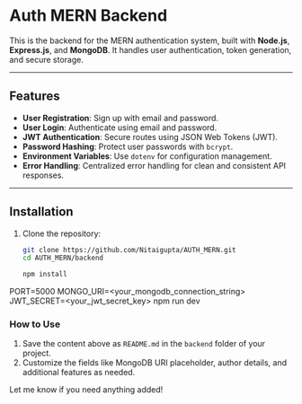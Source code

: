 # Auth MERN Backend

This is the backend for the MERN authentication system, built with **Node.js**, **Express.js**, and **MongoDB**. It handles user authentication, token generation, and secure storage.

---

## Features

- **User Registration**: Sign up with email and password.
- **User Login**: Authenticate using email and password.
- **JWT Authentication**: Secure routes using JSON Web Tokens (JWT).
- **Password Hashing**: Protect user passwords with `bcrypt`.
- **Environment Variables**: Use `dotenv` for configuration management.
- **Error Handling**: Centralized error handling for clean and consistent API responses.

---

## Installation

1. Clone the repository:
   ```bash
   git clone https://github.com/Nitaigupta/AUTH_MERN.git
   cd AUTH_MERN/backend

   npm install
PORT=5000
MONGO_URI=<your_mongodb_connection_string>
JWT_SECRET=<your_jwt_secret_key>
npm run dev




### How to Use
1. Save the content above as `README.md` in the `backend` folder of your project.
2. Customize the fields like MongoDB URI placeholder, author details, and additional features as needed.

Let me know if you need anything added!


